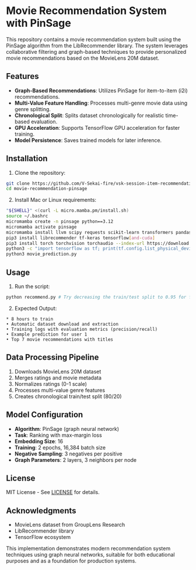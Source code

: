 # Movie Recommendation System with PinSage

This repository contains a movie recommendation system built using the PinSage algorithm from the LibRecommender library. The system leverages collaborative filtering and graph-based techniques to provide personalized movie recommendations based on the MovieLens 20M dataset.

## Features

- **Graph-Based Recommendations**: Utilizes PinSage for item-to-item (i2i) recommendations.
- **Multi-Value Feature Handling**: Processes multi-genre movie data using genre splitting.
- **Chronological Split**: Splits dataset chronologically for realistic time-based evaluation.
- **GPU Acceleration**: Supports TensorFlow GPU acceleration for faster training.
- **Model Persistence**: Saves trained models for later inference.

## Installation

1. Clone the repository:

```bash
git clone https://github.com/V-Sekai-fire/vsk-session-item-recommendation-01
cd movie-recommendation-pinsage
```

2. Install Mac or Linux requirements:

```bash
"${SHELL}" <(curl -L micro.mamba.pm/install.sh)
source ~/.bashrc
micromamba create -n pinsage python==3.12
micromamba activate pinsage
micromamba install llvm scipy requests scikit-learn transformers pandas
pip3 install librecommender tf-keras tensorflow[and-cuda]
pip3 install torch torchvision torchaudio --index-url https://download.pytorch.org/whl/cu126
python3 -c "import tensorflow as tf; print(tf.config.list_physical_devices('GPU'))"
python3 movie_prediction.py
```

## Usage

1. Run the script:

```bash
python recommend.py # Try decreasing the train/test split to 0.95 for faster results and worse performance.
```

2. Expected Output:

```
* 8 hours to train
• Automatic dataset download and extraction
• Training logs with evaluation metrics (precision/recall)
• Example prediction for user 1
• Top 7 movie recommendations with titles
```

## Data Processing Pipeline

1. Downloads MovieLens 20M dataset
2. Merges ratings and movie metadata
3. Normalizes ratings (0-1 scale)
4. Processes multi-value genre features
5. Creates chronological train/test split (80/20)

## Model Configuration

- **Algorithm**: PinSage (graph neural network)
- **Task**: Ranking with max-margin loss
- **Embedding Size**: 16
- **Training**: 2 epochs, 16,384 batch size
- **Negative Sampling**: 3 negatives per positive
- **Graph Parameters**: 2 layers, 3 neighbors per node

## License

MIT License - See [LICENSE](LICENSE) for details.

## Acknowledgments

- MovieLens dataset from GroupLens Research
- LibRecommender library
- TensorFlow ecosystem

This implementation demonstrates modern recommendation system techniques using graph neural networks, suitable for both educational purposes and as a foundation for production systems.
